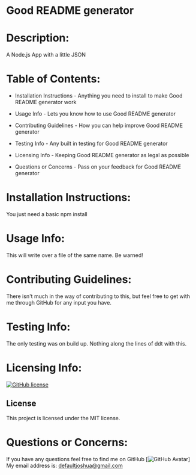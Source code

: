 # Good README generator
   
# Description: 
   A Node.js App with a little JSON

# Table of Contents:

  - Installation Instructions - Anything you need to install to make Good README generator work

  - Usage Info - Lets you know how to use Good README generator

  - Contributing Guidelines - How you can help improve Good README generator

  - Testing Info - Any built in testing for Good README generator

  - Licensing Info - Keeping Good README generator as legal as possible
  
  - Questions or Concerns - Pass on your feedback for Good README generator


# Installation Instructions: 
  You just need a basic npm install

# Usage Info: 
  This will write over a file of the same name. Be warned!

# Contributing Guidelines: 
  There isn't much in the way of contributing to this, but feel free to get with me through GitHub for any input you have.

# Testing Info: 
  The only testing was on build up. Nothing along the lines of ddt with this.

# Licensing Info: 
  [![GitHub license](https://img.shields.io/badge/license-MIT-blue.svg)](https://github.com/Misterjosh/good-readme-generator)
  ## License

This project is licensed under the MIT license.

# Questions or Concerns: 
  If you have any questions feel free to find me on GitHub
[![GitHub Avatar](https://avatars0.githubusercontent.com/u/58442707?v=4)] My email address is: defaultjoshua@gmail.com
